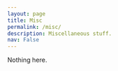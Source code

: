 ```yaml
---
layout: page
title: Misc
permalink: /misc/
description: Miscellaneous stuff.
nav: False
---
```


Nothing here.